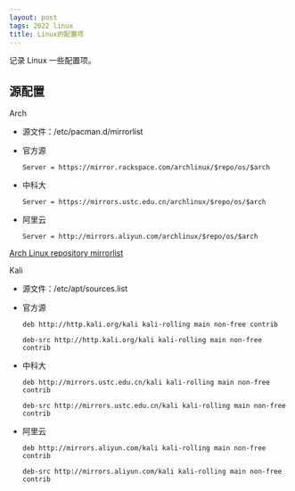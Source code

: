 ```yaml
---
layout: post
tags: 2022 linux
title: Linux的配置项
---
```


记录 Linux 一些配置项。

## 源配置

Arch

- 源文件：/etc/pacman.d/mirrorlist
- 官方源

  `Server = https://mirror.rackspace.com/archlinux/$repo/os/$arch`

- 中科大

  `Server = https://mirrors.ustc.edu.cn/archlinux/$repo/os/$arch`

- 阿里云

  `Server = http://mirrors.aliyun.com/archlinux/$repo/os/$arch`

[Arch Linux repository mirrorlist](https://archlinux.org/mirrorlist/all/https/)

Kali

- 源文件：/etc/apt/sources.list
- 官方源

  `deb http://http.kali.org/kali kali-rolling main non-free contrib`

  `deb-src http://http.kali.org/kali kali-rolling main non-free contrib`

- 中科大

  `deb http://mirrors.ustc.edu.cn/kali kali-rolling main non-free contrib`

  `deb-src http://mirrors.ustc.edu.cn/kali kali-rolling main non-free contrib`

- 阿里云

  `deb http://mirrors.aliyun.com/kali kali-rolling main non-free contrib`

  `deb-src http://mirrors.aliyun.com/kali kali-rolling main non-free contrib`
